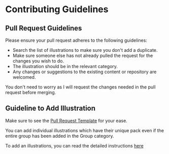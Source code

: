 # Contributing Guidelines

## Pull Request Guidelines

Please ensure your pull request adheres to the following guidelines:
- Search the list of illustrations to make sure you don't add a duplicate.
- Make sure someone else has not already pulled the request for the changes you wish to do.
- The illustration should be in the relevant category.
- Any changes or suggestions to the existing content or repository are welcomed.

You don't need to worry as I will request the changes needed in the pull request before merging.

## Guideline to Add Illustration

Make sure to see the [Pull Request Template](https://github.com/Anmol-Baranwal/Awesome-Illustrations-4Projects/blob/main/PULL_REQUEST_TEMPLATE.md) for your ease.

You can add individual illustrations which have their unique pack even if the entire group has been added in the Group category.

To add an illustrations, you can read the detailed instructions [here](https://github.com/Anmol-Baranwal/Awesome-Illustrations-4Projects#-how-to-contribute-)

